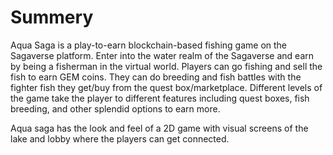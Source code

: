 # Summery

Aqua Saga is a play-to-earn blockchain-based fishing game on the Sagaverse platform. Enter into the water realm of the Sagaverse and earn by being a fisherman in the virtual world. Players can go fishing and sell the fish to earn GEM coins. They can do breeding and fish battles with the fighter fish they get/buy from the quest box/marketplace. Different levels of the game take the player to different features including quest boxes, fish breeding, and other splendid options to earn more.&#x20;

Aqua saga has the look and feel of a 2D game with visual screens of the lake and lobby where the players can get connected.
